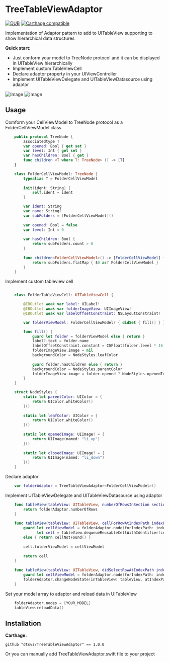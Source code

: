 # TreeTableViewAdaptor

[![DUB](https://img.shields.io/dub/l/vibe-d.svg)]() [![Carthage compatible](https://img.shields.io/badge/Carthage-compatible-4BC51D.svg?style=flat)](https://github.com/Carthage/Carthage)

Implementation of Adaptor pattern to add to UITableView supporting to show hierarchical data structures

**Quick start:**
- Just conform your model to TreeNode protocol and it can be displayed in UITableView hierarchically
- Implement custom TableViewCell
- Declare adaptor property in your UIViewController
- Implement UITableViewDelegate and UITableViewDatasource using adaptor

![Image](https://www.dropbox.com/s/wwe998yhnv1u2t7/ezgif.com-resize.gif?dl=1) ![Image](https://www.dropbox.com/s/p9k8s3hziwly15j/ezgif.com-resize-3.gif?dl=1)





## Usage

Comform your CellViewModel to TreeNode protocol as a FolderCellViewModel class

```swift
	public protocol TreeNode {
	    associatedtype T
	    var opened: Bool { get set }
	    var level: Int { get set }
	    var hasChildren: Bool { get }
	    func children <T where T: TreeNode> () -> [T]
	}
```

```swift
	class FolderCellViewModel: TreeNode {
	    typealias T = FolderCellViewModel
	    
	    init(ident: String) {
	        self.ident = ident
	    }

	    var ident: String
	    var name: String?
	    var subFolders = [FolderCellViewModel]()
	    
	    var opened: Bool = false
	    var level: Int = 0
	    
	    var hasChildren: Bool {
	        return subFolders.count > 0
	    }
	    
	    func children<FolderCellViewModel>() -> [FolderCellViewModel] {
	        return subFolders.flatMap { $0 as? FolderCellViewModel }
	    }
	}
```
Implement custom tableview cell

```swift

	class FolderTableViewCell: UITableViewCell {

	    @IBOutlet weak var label: UILabel!
	    @IBOutlet weak var folderImageView: UIImageView!
	    @IBOutlet weak var labelOffsetConstraint: NSLayoutConstraint!

	    var folderViewModel: FolderCellViewModel? { didSet { fill() } }

	    func fill() {
	        guard let folder = folderViewModel else { return }
	        label?.text = folder.name
	        labelOffsetConstraint.constant = CGFloat(folder.level * 16)
	        folderImageView.image = nil
	        backgroundColor = NodeStyles.leafColor
	        
	        guard folder.hasChildren else { return }
	        backgroundColor = NodeStyles.parentColor
	        folderImageView.image = folder.opened ? NodeStyles.openedImage : NodeStyles.closedImage
	    }
	}

	struct NodeStyles {
	    static let parentColor: UIColor = {
	        return UIColor.whiteColor()
	    }()
	    
	    static let leafColor: UIColor = {
	        return UIColor.whiteColor()
	    }()
	    
	    static let openedImage: UIImage? = {
	        return UIImage(named: "li_up")
	    }()
	    
	    static let closedImage: UIImage? = {
	        return UIImage(named: "li_down")
	    }()
	}
```

Declare adaptor

```swift
	var folderAdaptor = TreeTableViewAdaptor<FolderCellViewModel>()
```

Implement UITableViewDelegate and UITableViewDatasource using adaptor

```swift
	func tableView(tableView: UITableView, numberOfRowsInSection section: Int) -> Int {
        return folderAdaptor.numberOfRows
    }
    
    func tableView(tableView: UITableView, cellForRowAtIndexPath indexPath: NSIndexPath) -> UITableViewCell {
        guard let cellViewModel = folderAdaptor.node(forIndexPath: indexPath),
              let cell = tableView.dequeueReusableCellWithIdentifier(cellViewModel.ident) as? FolderTableViewCell
        else { return cellNotFound() }
        
        cell.folderViewModel = cellViewModel
        
        return cell
    }
    
    func tableView(tableView: UITableView, didSelectRowAtIndexPath indexPath: NSIndexPath) {
        guard let cellViewModel = folderAdaptor.node(forIndexPath: indexPath) where cellViewModel.hasChildren else { return }
        folderAdaptor.changeNodeState(inTableView: tableView, atIndexPath: indexPath)
    }
```

Set your model array to adaptor and reload data in UITableView
```swift
	folderAdaptor.nodes = [YOUR_MODEL]
	tableView.reloadData()
```

## Installation

**Carthage:**
```
github "dtsvz/TreeTableViewAdaptor" == 1.0.0
```
Or you can manually add TreeTableViewAdaptor.swift file to your project


